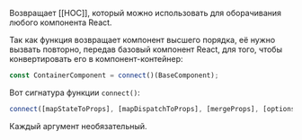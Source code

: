 Возвращает [[HOC]], который можно использовать для оборачивания любого компонента React.

Так как функция возвращает компонент высшего порядка, её нужно вызвать повторно, передав базовый компонент React, для того, чтобы конвертировать его в компонент-контейнер:  
  

```js
const ContainerComponent = connect()(BaseComponent);
```

  
Вот сигнатура функции `connect()`:  
  

```js
connect([mapStateToProps], [mapDispatchToProps], [mergeProps], [options])
```

Каждый аргумент необязательный.